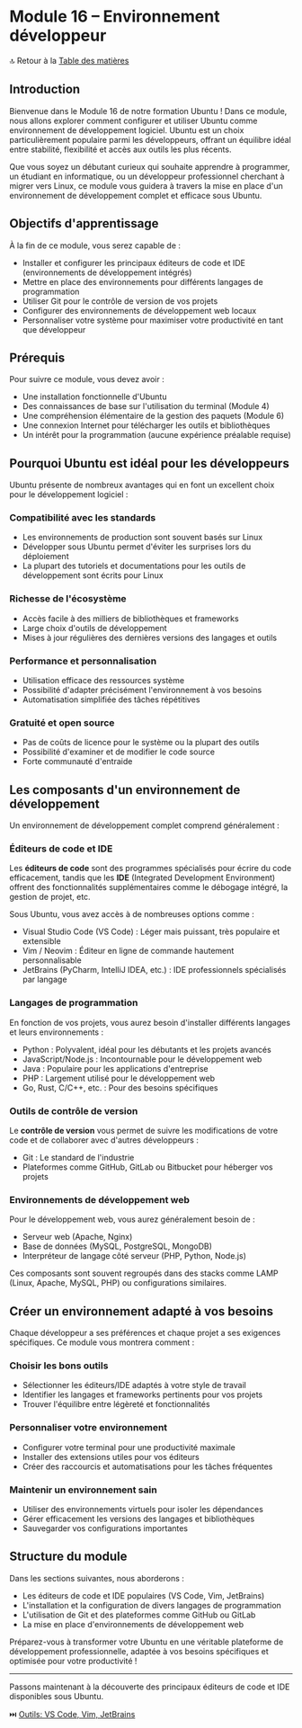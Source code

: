 # Module 16 – Environnement développeur

🔝 Retour à la [Table des matières](#table-des-matières)

## Introduction

Bienvenue dans le Module 16 de notre formation Ubuntu ! Dans ce module, nous allons explorer comment configurer et utiliser Ubuntu comme environnement de développement logiciel. Ubuntu est un choix particulièrement populaire parmi les développeurs, offrant un équilibre idéal entre stabilité, flexibilité et accès aux outils les plus récents.

Que vous soyez un débutant curieux qui souhaite apprendre à programmer, un étudiant en informatique, ou un développeur professionnel cherchant à migrer vers Linux, ce module vous guidera à travers la mise en place d'un environnement de développement complet et efficace sous Ubuntu.

## Objectifs d'apprentissage

À la fin de ce module, vous serez capable de :
- Installer et configurer les principaux éditeurs de code et IDE (environnements de développement intégrés)
- Mettre en place des environnements pour différents langages de programmation
- Utiliser Git pour le contrôle de version de vos projets
- Configurer des environnements de développement web locaux
- Personnaliser votre système pour maximiser votre productivité en tant que développeur

## Prérequis

Pour suivre ce module, vous devez avoir :
- Une installation fonctionnelle d'Ubuntu
- Des connaissances de base sur l'utilisation du terminal (Module 4)
- Une compréhension élémentaire de la gestion des paquets (Module 6)
- Une connexion Internet pour télécharger les outils et bibliothèques
- Un intérêt pour la programmation (aucune expérience préalable requise)

## Pourquoi Ubuntu est idéal pour les développeurs

Ubuntu présente de nombreux avantages qui en font un excellent choix pour le développement logiciel :

### Compatibilité avec les standards
- Les environnements de production sont souvent basés sur Linux
- Développer sous Ubuntu permet d'éviter les surprises lors du déploiement
- La plupart des tutoriels et documentations pour les outils de développement sont écrits pour Linux

### Richesse de l'écosystème
- Accès facile à des milliers de bibliothèques et frameworks
- Large choix d'outils de développement
- Mises à jour régulières des dernières versions des langages et outils

### Performance et personnalisation
- Utilisation efficace des ressources système
- Possibilité d'adapter précisément l'environnement à vos besoins
- Automatisation simplifiée des tâches répétitives

### Gratuité et open source
- Pas de coûts de licence pour le système ou la plupart des outils
- Possibilité d'examiner et de modifier le code source
- Forte communauté d'entraide

## Les composants d'un environnement de développement

Un environnement de développement complet comprend généralement :

### Éditeurs de code et IDE
Les **éditeurs de code** sont des programmes spécialisés pour écrire du code efficacement, tandis que les **IDE** (Integrated Development Environment) offrent des fonctionnalités supplémentaires comme le débogage intégré, la gestion de projet, etc.

Sous Ubuntu, vous avez accès à de nombreuses options comme :
- Visual Studio Code (VS Code) : Léger mais puissant, très populaire et extensible
- Vim / Neovim : Éditeur en ligne de commande hautement personnalisable
- JetBrains (PyCharm, IntelliJ IDEA, etc.) : IDE professionnels spécialisés par langage

### Langages de programmation
En fonction de vos projets, vous aurez besoin d'installer différents langages et leurs environnements :
- Python : Polyvalent, idéal pour les débutants et les projets avancés
- JavaScript/Node.js : Incontournable pour le développement web
- Java : Populaire pour les applications d'entreprise
- PHP : Largement utilisé pour le développement web
- Go, Rust, C/C++, etc. : Pour des besoins spécifiques

### Outils de contrôle de version
Le **contrôle de version** vous permet de suivre les modifications de votre code et de collaborer avec d'autres développeurs :
- Git : Le standard de l'industrie
- Plateformes comme GitHub, GitLab ou Bitbucket pour héberger vos projets

### Environnements de développement web
Pour le développement web, vous aurez généralement besoin de :
- Serveur web (Apache, Nginx)
- Base de données (MySQL, PostgreSQL, MongoDB)
- Interpréteur de langage côté serveur (PHP, Python, Node.js)

Ces composants sont souvent regroupés dans des stacks comme LAMP (Linux, Apache, MySQL, PHP) ou configurations similaires.

## Créer un environnement adapté à vos besoins

Chaque développeur a ses préférences et chaque projet a ses exigences spécifiques. Ce module vous montrera comment :

### Choisir les bons outils
- Sélectionner les éditeurs/IDE adaptés à votre style de travail
- Identifier les langages et frameworks pertinents pour vos projets
- Trouver l'équilibre entre légèreté et fonctionnalités

### Personnaliser votre environnement
- Configurer votre terminal pour une productivité maximale
- Installer des extensions utiles pour vos éditeurs
- Créer des raccourcis et automatisations pour les tâches fréquentes

### Maintenir un environnement sain
- Utiliser des environnements virtuels pour isoler les dépendances
- Gérer efficacement les versions des langages et bibliothèques
- Sauvegarder vos configurations importantes

## Structure du module

Dans les sections suivantes, nous aborderons :
- Les éditeurs de code et IDE populaires (VS Code, Vim, JetBrains)
- L'installation et la configuration de divers langages de programmation
- L'utilisation de Git et des plateformes comme GitHub ou GitLab
- La mise en place d'environnements de développement web

Préparez-vous à transformer votre Ubuntu en une véritable plateforme de développement professionnelle, adaptée à vos besoins spécifiques et optimisée pour votre productivité !

---

Passons maintenant à la découverte des principaux éditeurs de code et IDE disponibles sous Ubuntu.

⏭️ [Outils: VS Code, Vim, JetBrains](/06-developpement-devops/module-16-environnement-developpeur/01-outils-developpement.md)
